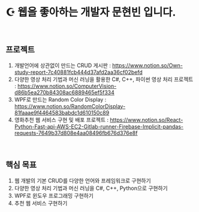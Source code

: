 # ☪ 웹을 좋아하는 개발자 문현빈 입니다.
</br>

## 프로젝트
  1. 개발언어에 상관없이 만드는 CRUD 게시판 : https://www.notion.so/Own-study-report-7c40881fcb444d37afd2aa36cf02befd </br>
  2. 다양한 영상 처리 기법과 머신 러닝을 활용한 C#, C++, 파이썬 영상 처리 프로젝트 : https://www.notion.so/ComputerVision-d86b5ea270b84308ac6889465ef5f334 </br>
  3. WPF로 만드는 Random Color Display : https://www.notion.so/RandomColorDisplay-81faaae9f4464583babdc1d610150c89 </br>
  4. 영화추천 웹 서비스 구현 및 배포 프로젝트 : https://www.notion.so/React-Python-Fast-api-AWS-EC2-Gitlab-runner-Firebase-Implicit-pandas-requests-7649b37d808e4aa08496fb676d376e8f </br>

</br>

## 핵심 목표
1. 웹 개발의 기본 CRUD를 다양한 언어와 프레임워크로 구현하기
2. 다양한 영상 처리 기법과 머신 러닝을 C#, C++, Python으로 구현하기
3. WPF로 윈도우 프로그래밍 구현하기
4. 추천 웹 서비스 구현하기
